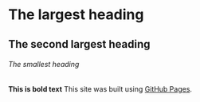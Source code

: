 # The largest heading
## The second largest heading
###### The smallest heading
**This is bold text**
This site was built using [GitHub Pages](https://help.github.com/en/github/writing-on-github/basic-writing-and-formatting-syntax/).
